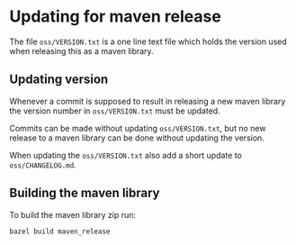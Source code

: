 # Updating for maven release

The file `oss/VERSION.txt` is a one line text file which holds the version
used when releasing this as a maven library.

## Updating version

Whenever a commit is supposed to result in releasing a new maven library
the version number in `oss/VERSION.txt` must be updated.

Commits can be made without updating `oss/VERSION.txt`, but no new release
to a maven library can be done without updating the version.

When updating the `oss/VERSION.txt` also add a short update to
`oss/CHANGELOG.md`.

## Building the maven library

To build the maven library zip run:

```
bazel build maven_release
```

